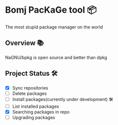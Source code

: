 # Bomj PacKaGe tool 📦

The most stupid package manager on the world 

## Overview 📚

NaGNU/bpkg is open source and better than dpkg

## Project Status 🛠
- [x] Sync repositories 
- [ ] Delete packages
- [ ] Install packages(currently under development) 🛠
- [ ] List installed packages
- [x] Searching packages in repo
- [ ] Upgrading packages
